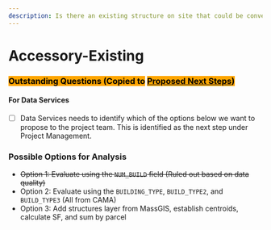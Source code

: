 ```yaml
---
description: Is there an existing structure on site that could be converted into an ADU?
---
```


# Accessory-Existing

### <mark style="background-color:orange;">Outstanding Questions (Copied to</mark> [<mark style="background-color:orange;">Proposed Next Steps</mark>](../../proposed-next-steps.md)<mark style="background-color:orange;">)</mark>

#### For Data Services

* [ ] Data Services needs to identify which of the options below we want to propose to the project team. This is identified as the next step under Project Management.

### Possible Options for Analysis

* ~~Option 1: Evaluate using the `NUM_BUILD` field (Ruled out based on data quality)~~
* Option 2: Evaluate using the `BUILDING_TYPE`, `BUILD_TYPE2`, and `BUILD_TYPE3` (All from CAMA)
* Option 3: Add structures layer from MassGIS, establish centroids, calculate SF, and sum by parcel
